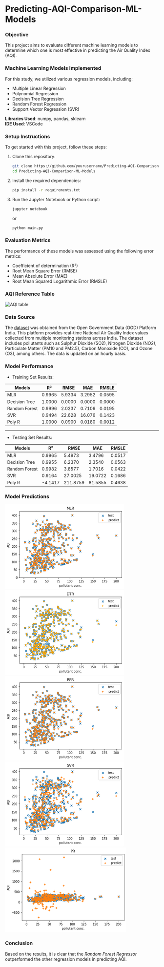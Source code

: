 # Predicting-AQI-Comparison-ML-Models

### Objective
This project aims to evaluate different machine learning models to determine which one is most effective in predicting the Air Quality Index (AQI).

### Machine Learning Models Implemented
For this study, we utilized various regression models, including:
* Multiple Linear Regression
* Polynomial Regression
* Decision Tree Regression
* Random Forest Regression
* Support Vector Regression (SVR)

__Libraries Used__: numpy, pandas, sklearn <br/>
__IDE Used__: VSCode

### Setup Instructions
To get started with this project, follow these steps:
1. Clone this repository:
   ```sh
   git clone https://github.com/yourusername/Predicting-AQI-Comparison-ML-Models.git
   cd Predicting-AQI-Comparison-ML-Models
   ```
2. Install the required dependencies:
   ```sh
   pip install -r requirements.txt
   ```
3. Run the Jupyter Notebook or Python script:
   ```sh
   jupyter notebook
   ```
   or
   ```sh
   python main.py
   ```

### Evaluation Metrics
The performance of these models was assessed using the following error metrics:
* Coefficient of determination (R²)
* Root Mean Square Error (RMSE)
* Mean Absolute Error (MAE)
* Root Mean Squared Logarithmic Error (RMSLE)

### AQI Reference Table
![AQI table](https://w.ndtvimg.com/sites/3/2019/12/18122322/air_quality_index_standards_CPCB_650.jpg)

### Data Source
The [dataset](https://data.gov.in/resources/real-time-air-quality-index-various-locations) was obtained from the Open Government Data (OGD) Platform India. This platform provides real-time National Air Quality Index values collected from multiple monitoring stations across India. The dataset includes pollutants such as Sulphur Dioxide (SO2), Nitrogen Dioxide (NO2), Particulate Matter (PM10 and PM2.5), Carbon Monoxide (CO), and Ozone (O3), among others. The data is updated on an hourly basis.

### Model Performance
* Training Set Results:

| Models          | R²     | RMSE   | MAE   | RMSLE  |
|---------------|--------|--------|-------|--------|
| MLR           | 0.9965 | 5.9334 | 3.2952 | 0.0595 |
| Decision Tree | 1.0000 | 0.0000 | 0.0000 | 0.0000 |
| Random Forest | 0.9996 | 2.0237 | 0.7106 | 0.0195 |
| SVR           | 0.9494 | 22.628 | 16.076 | 0.1423 |
| Poly R        | 1.0000 | 0.0900 | 0.0180 | 0.0012 |

<hr/>

* Testing Set Results:

| Models         | R²      | RMSE    | MAE    | RMSLE  |
|---------------|--------|--------|-------|--------|
| MLR           | 0.9965 | 5.4973 | 3.4796 | 0.0517 |
| Decision Tree | 0.9955 | 6.2370 | 2.3540 | 0.0563 |
| Random Forest | 0.9982 | 3.8577 | 1.7016 | 0.0422 |
| SVR           | 0.9164 | 27.0025 | 19.0722 | 0.1686 |
| Poly R        | -4.1417 | 211.8759 | 81.5855 | 0.4638 |

### Model Predictions
![MLR](imgs/mlr_p1.png) ![DTR](imgs/dtr_p1.png)
![RFR](imgs/rfr_p1.png) ![SVR](imgs/svr_p1.png)
![Poly R](imgs/pr_p1.png)

### Conclusion
Based on the results, it is clear that the _Random Forest Regressor_ outperformed the other regression models in predicting AQI.

